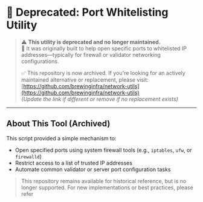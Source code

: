 # 🛑 Deprecated: Port Whitelisting Utility

> ⚠️ **This utility is deprecated and no longer maintained.**  
> 🧱 It was originally built to help open specific ports to whitelisted IP addresses—typically for firewall or validator networking configurations.
>
> ✅ This repository is now archived. If you're looking for an actively maintained alternative or replacement, please visit:
> [https://github.com/brewinginfra/network-utils](https://github.com/brewinginfra/network-utils)  
> _(Update the link if different or remove if no replacement exists)_

---

## About This Tool (Archived)

This script provided a simple mechanism to:

- Open specified ports using system firewall tools (e.g., `iptables`, `ufw`, or `firewalld`)
- Restrict access to a list of trusted IP addresses
- Automate common validator or server port configuration tasks

> This repository remains available for historical reference, but is no longer supported. For new implementations or best practices, please refer
